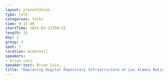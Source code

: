 ```yaml
---
layout: presentation
type: talk
categories: talks
time: 9:15 AM
startTime: 2025-03-11T09:15 
length: 15
day: 2
group: 4
spot: 1
location: mcdonnell
speakers:
- brian-cain
speaker-text: Brian Cain, , 
title: "Replacing Digital Repository Infrastructure at Los Alamos National Laboratory"
---
```


